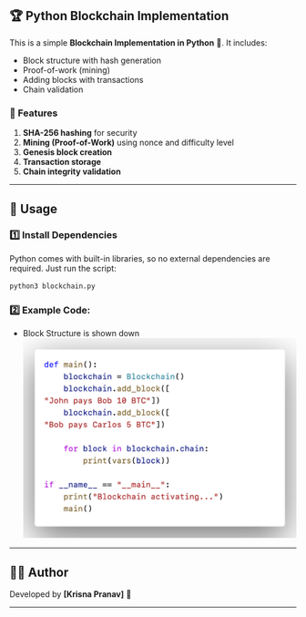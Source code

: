 ## 🏆 Python Blockchain Implementation  

This is a simple **Blockchain Implementation in Python** 🐍. It includes:  
- Block structure with hash generation  
- Proof-of-work (mining)  
- Adding blocks with transactions  
- Chain validation  

### 📌 Features  
1. **SHA-256 hashing** for security  
2. **Mining (Proof-of-Work)** using nonce and difficulty level  
3. **Genesis block creation**  
4. **Transaction storage**  
5. **Chain integrity validation**  

---

## 🚀 Usage  

### 1️⃣ Install Dependencies  
Python comes with built-in libraries, so no external dependencies are required. Just run the script:  
```bash
python3 blockchain.py
```

### 2️⃣ Example Code:
- Block Structure is shown down
![Example Code](assets/output.png)  

---

## 👨‍💻 Author  
Developed by **[Krisna Pranav]** 🚀  

---